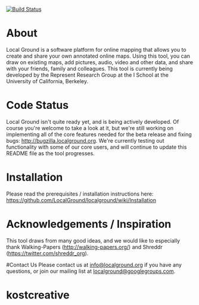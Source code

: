 [![Build Status](https://travis-ci.org/LocalGround/localground.svg)](https://travis-ci.org/LocalGround/localground)
# About
Local Ground is a software platform for online mapping that allows you to create and share your own annotated online maps.  Using this tool, you can draw on existing maps, add pictures, audio, video and other data, and share with your friends, family and colleagues.  This tool is currently being developed by the Represent Research Group at the I School at the University of California, Berkeley.  

# Code Status
Local Ground isn't quite ready yet, and is being actively developed.  Of course you're welcome to take a look at it, but we're still working on implementing all of the core features needed for the beta release and fixing bugs: http://bugzilla.localground.org.  We're currently testing out functionality with some of our core users, and will continue to update this README file as the tool progresses.

# Installation
Please read the prerequisites / installation instructions here:  https://github.com/LocalGround/localground/wiki/Installation

# Acknowledgements / Inspiration
This tool draws from many good ideas, and we would like to especially thank Walking-Papers (http://walking-papers.org/) and Shreddr (https://twitter.com/shreddr_org).

#Contact Us
Please contact us at info@localground.org if you have any questions, or join our mailing list at localground@googlegroups.com.
# kostcreative
